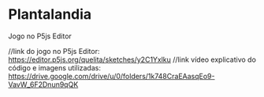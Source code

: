 # Plantalandia
Jogo no P5js Editor

//link do jogo no P5js Editor: https://editor.p5js.org/quelita/sketches/y2C1Yxlku
//link vídeo explicativo do código e imagens utilizadas: https://drive.google.com/drive/u/0/folders/1k748CraEAasqEo9-VavW_6F2Dnun9qQK

